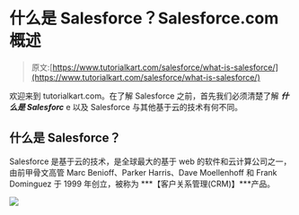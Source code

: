 # 什么是 Salesforce？Salesforce.com 概述

> 原文:[https://www.tutorialkart.com/salesforce/what-is-salesforce/](https://www.tutorialkart.com/salesforce/what-is-salesforce/)

欢迎来到 tutorialkart.com。在了解 Salesforce 之前，首先我们必须清楚了解 ***什么是 Salesforc*** e 以及 Salesforce 与其他基于云的技术有何不同。

## 什么是 Salesforce？

Salesforce 是基于云的技术，是全球最大的基于 web 的软件和云计算公司之一，由前甲骨文高管 Marc Benioff、Parker Harris、Dave Moellenhoff 和 Frank Dominguez 于 1999 年创立，被称为 ***【客户关系管理(CRM)】***产品。

[![](../Images/925da31b32d6bc3827932f6c8afb11bb.png)](https://www.tutorialkart.com/)